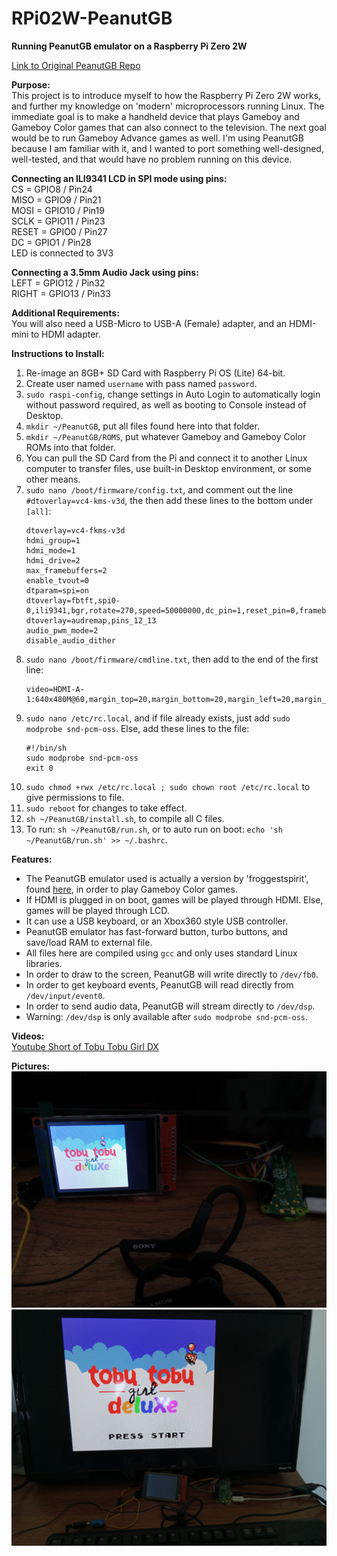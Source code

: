 # RPi02W-PeanutGB
<b>Running PeanutGB emulator on a Raspberry Pi Zero 2W</b><br>

<a href="https://github.com/deltabeard/Peanut-GB">Link to Original PeanutGB Repo</a><br>

<b>Purpose:</b><br>
This project is to introduce myself to how the Raspberry Pi Zero 2W works, and further my knowledge on 'modern' microprocessors running Linux.  The immediate goal is to make a handheld device that plays Gameboy and Gameboy Color games that can also connect to the television.  The next goal would be to run Gameboy Advance games as well.  I'm using PeanutGB because I am familiar with it, and I wanted to port something well-designed, well-tested, and that would have no problem running on this device.<br>

<b>Connecting an ILI9341 LCD in SPI mode using pins:</b><br>
CS = GPIO8 / Pin24<br>
MISO = GPIO9 / Pin21<br>
MOSI = GPIO10 / Pin19<br>
SCLK = GPIO11 / Pin23<br>
RESET = GPIO0 / Pin27<br>
DC = GPIO1 / Pin28<br>
LED is connected to 3V3<br>

<b>Connecting a 3.5mm Audio Jack using pins:</b><br>
LEFT = GPIO12 / Pin32<br>
RIGHT = GPIO13 / Pin33<br>

<b>Additional Requirements:</b><br>
You will also need a USB-Micro to USB-A (Female) adapter, and an HDMI-mini to HDMI adapter.<br>

<b>Instructions to Install:</b><br>
1) Re-image an 8GB+ SD Card with Raspberry Pi OS (Lite) 64-bit.<br>
2) Create user named ``` username ``` with pass named ``` password ```.<br>
3) ``` sudo raspi-config ```, change settings in Auto Login to automatically login without password required, as well as booting to Console instead of Desktop.<br>
4) ``` mkdir ~/PeanutGB ```, put all files found here into that folder.<br>
5) ``` mkdir ~/PeanutGB/ROMS ```, put whatever Gameboy and Gameboy Color ROMs into that folder.<br>
6) You can pull the SD Card from the Pi and connect it to another Linux computer to transfer files, use built-in Desktop environment, or some other means.<br>
7) ``` sudo nano /boot/firmware/config.txt ```, and comment out the line ``` #dtoverlay=vc4-kms-v3d ```, the then add these lines to the bottom under ``` [all] ```:
   ```
   dtoverlay=vc4-fkms-v3d
   hdmi_group=1
   hdmi_mode=1
   hdmi_drive=2
   max_framebuffers=2
   enable_tvout=0
   dtparam=spi=on
   dtoverlay=fbtft,spi0-0,ili9341,bgr,rotate=270,speed=50000000,dc_pin=1,reset_pin=0,framebuffer_width=320,framebuffer_height=240
   dtoverlay=audremap,pins_12_13
   audio_pwm_mode=2
   disable_audio_dither
   ```
8) ``` sudo nano /boot/firmware/cmdline.txt ```, then add to the end of the first line:
   ```
   video=HDMI-A-1:640x480M@60,margin_top=20,margin_bottom=20,margin_left=20,margin_right=20
   ```
9) ``` sudo nano /etc/rc.local ```, and if file already exists, just add ``` sudo modprobe snd-pcm-oss ```.  Else, add these lines to the file:
   ```
   #!/bin/sh
   sudo modprobe snd-pcm-oss
   exit 0
   ```
8) ``` sudo chmod +rwx /etc/rc.local ; sudo chown root /etc/rc.local ``` to give permissions to file.<br>
9) ``` sudo reboot ``` for changes to take effect.<br>
10) ``` sh ~/PeanutGB/install.sh ```, to compile all C files.<br>
11) To run: ``` sh ~/PeanutGB/run.sh ```, or to auto run on boot: ``` echo 'sh ~/PeanutGB/run.sh' >> ~/.bashrc ```.<br>

<b>Features:</b><br>
- The PeanutGB emulator used is actually a version by 'froggestspirit', found <a href="https://github.com/froggestspirit/Peanut-GB">here</a>, in order to play Gameboy Color games.<br>
- If HDMI is plugged in on boot, games will be played through HDMI.  Else, games will be played through LCD.<br>
- It can use a USB keyboard, or an Xbox360 style USB controller.<br>
- PeanutGB emulator has fast-forward button, turbo buttons, and save/load RAM to external file.<br>
- All files here are compiled using ``` gcc ``` and only uses standard Linux libraries.<br>
- In order to draw to the screen, PeanutGB will write directly to ``` /dev/fb0 ```.<br>
- In order to get keyboard events, PeanutGB will read directly from ``` /dev/input/event0 ```.<br>
- In order to send audio data, PeanutGB will stream directly to ``` /dev/dsp ```.<br>
- Warning: ``` /dev/dsp ``` is only available after ``` sudo modprobe snd-pcm-oss ```.<br>

<b>Videos:</b><br>
<a href="https://youtube.com/shorts/ARCSKjPH7FA?si=rqlXaKl9zKCdxzBo">Youtube Short of Tobu Tobu Girl DX</a><br>

<b>Pictures:</b><br>
<img src="RPi02W-PeanutGB-LCD.jpg"><br>
<img src="RPi02W-PeanutGB-HDMI.jpg"><br>


